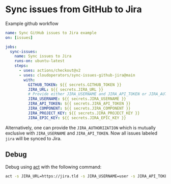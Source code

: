 # Sync issues from GitHub to Jira

Example github workflow

```yaml
name: Sync GitHub issues to Jira example
on: [issues]

jobs:
  sync-issues:
    name: Sync issues to Jira
    runs-on: ubuntu-latest
    steps:
      - uses: actions/checkout@v2
      - uses: cloudoperators/sync-issues-github-jira@main
        with:
          GITHUB_TOKEN: ${{ secrets.GITHUB_TOKEN }}
          JIRA_URL: ${{ secrets.JIRA_URL }}
          # Provide either JIRA_USERNAME and JIRA_API_TOKEN or JIRA_AUTHORIZATION.
          JIRA_USERNAME: ${{ secrets.JIRA_USERNAME }}
          JIRA_API_TOKEN: ${{ secrets.JIRA_API_TOKEN }}
          JIRA_COMPONENT: ${{ secrets.JIRA_COMPONENT }}
          JIRA_PROJECT_KEY: ${{ secrets.JIRA_PROJECT_KEY }}
          JIRA_EPIC_KEY: ${{ secrets.JIRA_EPIC_KEY }}
```
Alternatively, one can provide the `JIRA_AUTHORIZATION` which is mutually exclusive with `JIRA_USERNAME` and `JIRA_API_TOKEN`.
Now all issues labeled `jira` will be synced to Jira.

## Debug

Debug using [act](https://github.com/nektos/act) with the following command:

```bash
act -s JIRA_URL=https://jira.tld -s JIRA_USERNAME=user -s JIRA_API_TOKEN='pass' -s JIRA_COMPONENT=component -s JIRA_PROJECT_KEY=project -s JIRA_ISSUE_TYPE=Task -s JIRA_EPIC_KEY=epic -s JIRA_LABELS=bug -e test-issue.json issues
```
